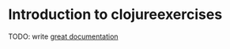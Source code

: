 # Introduction to clojureexercises

TODO: write [great documentation](http://jacobian.org/writing/what-to-write/)
